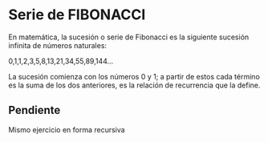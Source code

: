 # Serie de FIBONACCI

En matemática, la sucesión o serie de Fibonacci es la siguiente sucesión infinita de números naturales:

0,1,1,2,3,5,8,13,21,34,55,89,144...

La sucesión comienza con los números 0 y 1; a partir de estos cada término es la suma de los dos anteriores, es la relación de recurrencia que la define.

## Pendiente
Mismo ejercicio en forma recursiva


